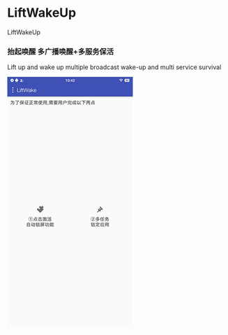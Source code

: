 # LiftWakeUp
LiftWakeUp
### 抬起唤醒 多广播唤醒+多服务保活
Lift up and wake up multiple broadcast wake-up and multi service survival

![Image text](https://raw.githubusercontent.com/Deepblue1996/LiftWakeUp/master/20180205104215.jpg)
